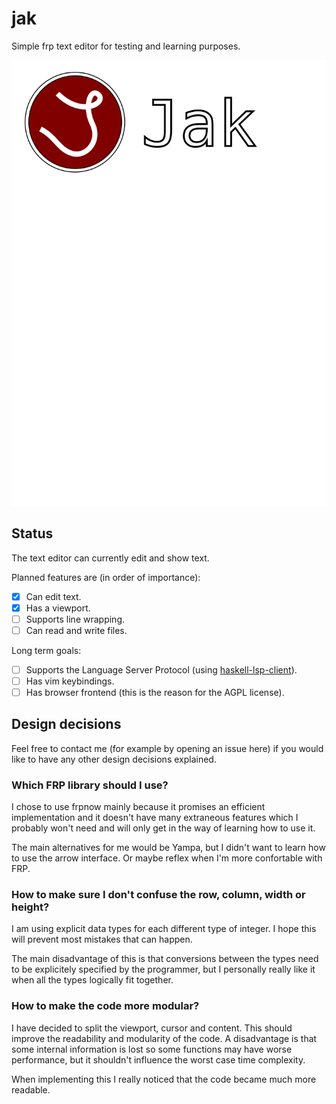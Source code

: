 # jak

Simple frp text editor for testing and learning purposes.

![](jak-logo.svg)

## Status

The text editor can currently edit and show text.

Planned features are (in order of importance):

  - [x] Can edit text.
  - [x] Has a viewport.
  - [ ] Supports line wrapping.
  - [ ] Can read and write files.

Long term goals:
 
  - [ ] Supports the Language Server Protocol (using [haskell-lsp-client](https://github.com/noughtmare/haskell-lsp-client)).
  - [ ] Has vim keybindings.
  - [ ] Has browser frontend (this is the reason for the AGPL license).

## Design decisions

Feel free to contact me (for example by opening an issue here) if you would
like to have any other design decisions explained.

### Which FRP library should I use?

I chose to use frpnow mainly because it promises an efficient implementation
and it doesn't have many extraneous features which I probably won't need and
will only get in the way of learning how to use it.

The main alternatives for me would be Yampa, but I didn't want to learn how
to use the arrow interface. Or maybe reflex when I'm more confortable with
FRP.

### How to make sure I don't confuse the row, column, width or height?

I am using explicit data types for each different type of integer. I hope
this will prevent most mistakes that can happen.

The main disadvantage of this is that conversions between the types need
to be explicitely specified by the programmer, but I personally really
like it when all the types logically fit together.

### How to make the code more modular?

I have decided to split the viewport, cursor and content. This should
improve the readability and modularity of the code. A disadvantage is
that some internal information is lost so some functions may have
worse performance, but it shouldn't influence the worst case time
complexity.

When implementing this I really noticed that the code became much more
readable.
